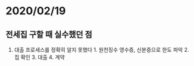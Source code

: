 # 2020/02/19

## 전세집 구할 때 실수했던 점
  1. 대출 프로세스를 정확히 알지 못했다 
    1. 원천징수 영수증, 신분증으로 한도 파악
    2. 집 확인
    3. 대출
    4. 계약
    
  
